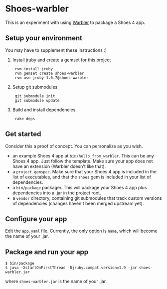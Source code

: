 # Shoes-warbler

This is an experiment with using [Warbler](https://github.com/jruby/warbler) to package a Shoes 4 app.

## Setup your environment

You may have to supplement these instructions :)

1. Install jruby and create a gemset for this project

        rvm install jruby
        rvm gemset create shoes-warbler
        rvm use jruby-1.6.7@shoes-warbler

2. Setup git submodules

        git submodule init
        git submodule update

3. Build and install dependencies

        rake deps
        
## Get started

Consider this a proof of concept. You can personalize as you wish.

- an example Shoes 4 app at `bin/hello_from_warbler`. This can be any Shoes 4
  app. Just follow the template. Make sure your app does not have an extension (Warbler doesn't like that).
- a `project.gemspec`. Make sure that your Shoes 4 app is included in the list of executables, and that the
  `shoes` gem is included in your list of dependencies.
- a `bin/package` packager. This will package your Shoes 4 app plus dependencies into a .jar in the project root.
- a `vendor` directory, containing git submodules that track custom versions of dependencies (changes
  haven't been merged upstream yet).



## Configure your app

Edit the `app.yaml` file. Currently, the only option is `name`, which will become the name of your .jar.

## Package and run your app

    $ bin/package
    $ java -XstartOnFirstThread -Djruby.compat.version=1.9 -jar shoes-warbler.jar

where `shoes-warbler.jar` is the name of your .jar.


